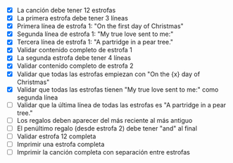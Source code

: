 - [x] La canción debe tener 12 estrofas
- [x] La primera estrofa debe tener 3 líneas
- [x] Primera línea de estrofa 1: "On the first day of Christmas"
- [x] Segunda línea de estrofa 1: "My true love sent to me:"
- [x] Tercera línea de estrofa 1: "A partridge in a pear tree."
- [x] Validar contenido completo de estrofa 1
- [x] La segunda estrofa debe tener 4 líneas
- [x] Validar contenido completo de estrofa 2
- [x] Validar que todas las estrofas empiezan con "On the {x} day of Christmas"
- [x] Validar que todas las estrofas tienen "My true love sent to me:" como segunda línea
- [ ] Validar que la última línea de todas las estrofas es "A partridge in a pear tree."
- [ ] Los regalos deben aparecer del más reciente al más antiguo
- [ ] El penúltimo regalo (desde estrofa 2) debe tener "and" al final
- [ ] Validar estrofa 12 completa
- [ ] Imprimir una estrofa completa
- [ ] Imprimir la canción completa con separación entre estrofas